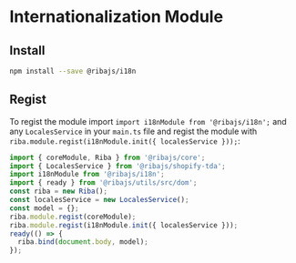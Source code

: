 # Internationalization Module

## Install

```bash
npm install --save @ribajs/i18n
```

## Regist

To regist the module import `import i18nModule from '@ribajs/i18n';` and any `LocalesService` in your `main.ts` file and regist the module with `riba.module.regist(i18nModule.init({ localesService }));`:

```ts
import { coreModule, Riba } from '@ribajs/core';
import { LocalesService } from '@ribajs/shopify-tda';
import i18nModule from '@ribajs/i18n';
import { ready } from '@ribajs/utils/src/dom';
const riba = new Riba();
const localesService = new LocalesService();
const model = {};
riba.module.regist(coreModule);
riba.module.regist(i18nModule.init({ localesService }));
ready(() => {
  riba.bind(document.body, model);
});
```
